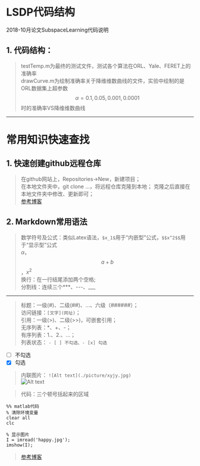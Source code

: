 # LSDP代码结构  
2018-10月论文SubspaceLearning代码说明  
## 1. 代码结构：  
> testTemp.m为最终的测试文件，测试各个算法在ORL、Yale、FERET上的准确率  
> drawCurve.m为绘制准确率关于降维维数曲线的文件，实验中绘制的是ORL数据集上超参数$$\alpha=0.1,0.05,0.001,0.0001$$时的准确率VS降维维数曲线  
> 


---
# 常用知识快速查找
## 1. 快速创建github远程仓库
> 在github网站上，Repositories->New，新建项目；  
> 在本地文件夹中，git clone ...，将远程仓库克隆到本地； 
> 克隆之后直接在本地文件夹中修改、更新即可；  
> [参考博客](https://www.jianshu.com/p/7f8c80056233)

## 2. Markdown常用语法  
> 数学符号及公式：类似Latex语法，```$x_1$```用于“内嵌型”公式，```$$x^2$$```用于“显示型”公式  
$\alpha$，$$a+b$$，$x^2$  
> 换行：在一行结尾添加两个空格;  
> 分割线：连续三个***、---、___  
***
> 标题：一级(#)、二级(##)、...、六级（######）；  
> 访问链接：```[文字](网址)```；  
> 引用：一级(>)、二级(>>)，可嵌套引用；  
> 无序列表：*、+、-；  
> 有序列表：1.、2.、...；  
> 列表状态：
```- [ ] 不勾选、- [x] 勾选```  
- [ ] 不勾选  
- [x] 勾选  
> 内联图片：
```![Alt text](./picture/xyjy.jpg)```  
![Alt text](./picture/xyjy.jpg)  

> 代码：三个顿号括起来的区域  
```
%% matlab代码
% 清除环境变量
clear all
clc

% 显示图片
I = imread('happy.jpg');
imshow(I);
```  
> [参考博客](https://coding.net/help/doc/project/markdown.html)  

